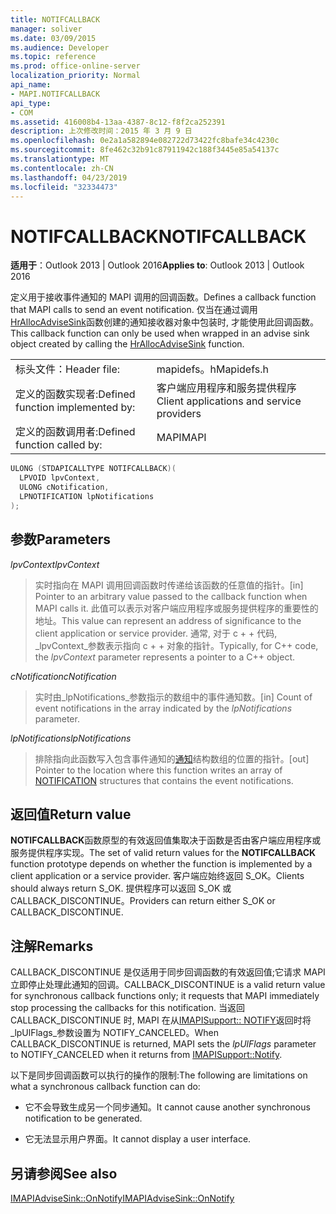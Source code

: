 ```yaml
---
title: NOTIFCALLBACK
manager: soliver
ms.date: 03/09/2015
ms.audience: Developer
ms.topic: reference
ms.prod: office-online-server
localization_priority: Normal
api_name:
- MAPI.NOTIFCALLBACK
api_type:
- COM
ms.assetid: 416008b4-13aa-4387-8c12-f8f2ca252391
description: 上次修改时间：2015 年 3 月 9 日
ms.openlocfilehash: 0e2a1a582894e082722d73422fc8bafe34c4230c
ms.sourcegitcommit: 8fe462c32b91c87911942c188f3445e85a54137c
ms.translationtype: MT
ms.contentlocale: zh-CN
ms.lasthandoff: 04/23/2019
ms.locfileid: "32334473"
---
```

# <a name="notifcallback"></a><span data-ttu-id="cae95-103">NOTIFCALLBACK</span><span class="sxs-lookup"><span data-stu-id="cae95-103">NOTIFCALLBACK</span></span>

  
  
<span data-ttu-id="cae95-104">**适用于**：Outlook 2013 | Outlook 2016</span><span class="sxs-lookup"><span data-stu-id="cae95-104">**Applies to**: Outlook 2013 | Outlook 2016</span></span> 
  
<span data-ttu-id="cae95-105">定义用于接收事件通知的 MAPI 调用的回调函数。</span><span class="sxs-lookup"><span data-stu-id="cae95-105">Defines a callback function that MAPI calls to send an event notification.</span></span> <span data-ttu-id="cae95-106">仅当在通过调用[HrAllocAdviseSink](hrallocadvisesink.md)函数创建的通知接收器对象中包装时, 才能使用此回调函数。</span><span class="sxs-lookup"><span data-stu-id="cae95-106">This callback function can only be used when wrapped in an advise sink object created by calling the [HrAllocAdviseSink](hrallocadvisesink.md) function.</span></span> 
  
|||
|:-----|:-----|
|<span data-ttu-id="cae95-107">标头文件：</span><span class="sxs-lookup"><span data-stu-id="cae95-107">Header file:</span></span>  <br/> |<span data-ttu-id="cae95-108">mapidefs。h</span><span class="sxs-lookup"><span data-stu-id="cae95-108">Mapidefs.h</span></span>  <br/> |
|<span data-ttu-id="cae95-109">定义的函数实现者:</span><span class="sxs-lookup"><span data-stu-id="cae95-109">Defined function implemented by:</span></span>  <br/> |<span data-ttu-id="cae95-110">客户端应用程序和服务提供程序</span><span class="sxs-lookup"><span data-stu-id="cae95-110">Client applications and service providers</span></span>  <br/> |
|<span data-ttu-id="cae95-111">定义的函数调用者:</span><span class="sxs-lookup"><span data-stu-id="cae95-111">Defined function called by:</span></span>  <br/> |<span data-ttu-id="cae95-112">MAPI</span><span class="sxs-lookup"><span data-stu-id="cae95-112">MAPI</span></span>  <br/> |
   
```cpp
ULONG (STDAPICALLTYPE NOTIFCALLBACK)(
  LPVOID lpvContext,
  ULONG cNotification,
  LPNOTIFICATION lpNotifications
);
```

## <a name="parameters"></a><span data-ttu-id="cae95-113">参数</span><span class="sxs-lookup"><span data-stu-id="cae95-113">Parameters</span></span>

 <span data-ttu-id="cae95-114">_lpvContext_</span><span class="sxs-lookup"><span data-stu-id="cae95-114">_lpvContext_</span></span>
  
> <span data-ttu-id="cae95-115">实时指向在 MAPI 调用回调函数时传递给该函数的任意值的指针。</span><span class="sxs-lookup"><span data-stu-id="cae95-115">[in] Pointer to an arbitrary value passed to the callback function when MAPI calls it.</span></span> <span data-ttu-id="cae95-116">此值可以表示对客户端应用程序或服务提供程序的重要性的地址。</span><span class="sxs-lookup"><span data-stu-id="cae95-116">This value can represent an address of significance to the client application or service provider.</span></span> <span data-ttu-id="cae95-117">通常, 对于 c + + 代码, _lpvContext_参数表示指向 c + + 对象的指针。</span><span class="sxs-lookup"><span data-stu-id="cae95-117">Typically, for C++ code, the  _lpvContext_ parameter represents a pointer to a C++ object.</span></span> 
    
 <span data-ttu-id="cae95-118">_cNotification_</span><span class="sxs-lookup"><span data-stu-id="cae95-118">_cNotification_</span></span>
  
> <span data-ttu-id="cae95-119">实时由_lpNotifications_参数指示的数组中的事件通知数。</span><span class="sxs-lookup"><span data-stu-id="cae95-119">[in] Count of event notifications in the array indicated by the  _lpNotifications_ parameter.</span></span> 
    
 <span data-ttu-id="cae95-120">_lpNotifications_</span><span class="sxs-lookup"><span data-stu-id="cae95-120">_lpNotifications_</span></span>
  
> <span data-ttu-id="cae95-121">排除指向此函数写入包含事件通知的[通知](notification.md)结构数组的位置的指针。</span><span class="sxs-lookup"><span data-stu-id="cae95-121">[out] Pointer to the location where this function writes an array of [NOTIFICATION](notification.md) structures that contains the event notifications.</span></span> 
    
## <a name="return-value"></a><span data-ttu-id="cae95-122">返回值</span><span class="sxs-lookup"><span data-stu-id="cae95-122">Return value</span></span>

<span data-ttu-id="cae95-123">**NOTIFCALLBACK**函数原型的有效返回值集取决于函数是否由客户端应用程序或服务提供程序实现。</span><span class="sxs-lookup"><span data-stu-id="cae95-123">The set of valid return values for the **NOTIFCALLBACK** function prototype depends on whether the function is implemented by a client application or a service provider.</span></span> <span data-ttu-id="cae95-124">客户端应始终返回 S_OK。</span><span class="sxs-lookup"><span data-stu-id="cae95-124">Clients should always return S_OK.</span></span> <span data-ttu-id="cae95-125">提供程序可以返回 S_OK 或 CALLBACK_DISCONTINUE。</span><span class="sxs-lookup"><span data-stu-id="cae95-125">Providers can return either S_OK or CALLBACK_DISCONTINUE.</span></span> 
  
## <a name="remarks"></a><span data-ttu-id="cae95-126">注解</span><span class="sxs-lookup"><span data-stu-id="cae95-126">Remarks</span></span>

<span data-ttu-id="cae95-127">CALLBACK_DISCONTINUE 是仅适用于同步回调函数的有效返回值;它请求 MAPI 立即停止处理此通知的回调。</span><span class="sxs-lookup"><span data-stu-id="cae95-127">CALLBACK_DISCONTINUE is a valid return value for synchronous callback functions only; it requests that MAPI immediately stop processing the callbacks for this notification.</span></span> <span data-ttu-id="cae95-128">当返回 CALLBACK_DISCONTINUE 时, MAPI 在从[IMAPISupport:: NOTIFY](imapisupport-notify.md)返回时将_lpUlFlags_参数设置为 NOTIFY_CANCELED。</span><span class="sxs-lookup"><span data-stu-id="cae95-128">When CALLBACK_DISCONTINUE is returned, MAPI sets the  _lpUlFlags_ parameter to NOTIFY_CANCELED when it returns from [IMAPISupport::Notify](imapisupport-notify.md).</span></span> 
  
<span data-ttu-id="cae95-129">以下是同步回调函数可以执行的操作的限制:</span><span class="sxs-lookup"><span data-stu-id="cae95-129">The following are limitations on what a synchronous callback function can do:</span></span>
  
- <span data-ttu-id="cae95-130">它不会导致生成另一个同步通知。</span><span class="sxs-lookup"><span data-stu-id="cae95-130">It cannot cause another synchronous notification to be generated.</span></span>
    
- <span data-ttu-id="cae95-131">它无法显示用户界面。</span><span class="sxs-lookup"><span data-stu-id="cae95-131">It cannot display a user interface.</span></span>
    
## <a name="see-also"></a><span data-ttu-id="cae95-132">另请参阅</span><span class="sxs-lookup"><span data-stu-id="cae95-132">See also</span></span>



[<span data-ttu-id="cae95-133">IMAPIAdviseSink::OnNotify</span><span class="sxs-lookup"><span data-stu-id="cae95-133">IMAPIAdviseSink::OnNotify</span></span>](imapiadvisesink-onnotify.md)

